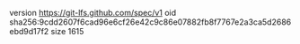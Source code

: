 version https://git-lfs.github.com/spec/v1
oid sha256:9cdd2607f6cad96e6cf26e42c9c86e07882fb8f7767e2a3ca5d2686ebd9d17f2
size 1615
